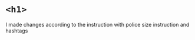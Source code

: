 # `<h1>` ####




I made changes according to the instruction with police size instruction and hashtags 
